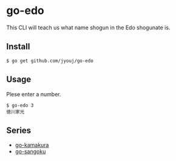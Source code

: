 # go-edo
This CLI will teach us what name shogun in the Edo shogunate is.

## Install
```
$ go get github.com/jyouj/go-edo
```

## Usage
Plese enter a number.

```
$ go-edo 3
徳川家光
```

## Series
- [go-kamakura](https://github.com/jyouj/go-kamakura)
- [go-sangoku](https://github.com/jyouj/go-sangoku)
